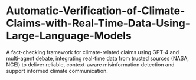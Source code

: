 # Automatic-Verification-of-Climate-Claims-with-Real-Time-Data-Using-Large-Language-Models
A fact-checking framework for climate-related claims using GPT-4 and multi-agent debate, integrating real-time data from trusted sources (NASA, NCEI) to deliver reliable, context-aware misinformation detection and support informed climate communication.
